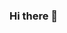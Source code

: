 ### Hi there 👋

<!--
**kc52/kc52** is a ✨ _special_ ✨ repository because its `README.md` (this file) appears on your GitHub profile.

Here are some ideas to get you started:

## 🔭 I’m currently working on nonlinear control of unmanned systems
- 🌱 I’m currently learning formation control of quadrotors
- 👯 I’m looking to collaborate on distributed formation control
- 🤔 I’m looking for help with robust formation control
- 💬 Ask me about sliding mode control
- 📫 How to reach me: 
- 😄 Pronouns: ...
- ⚡ Fun fact: ...
-->
